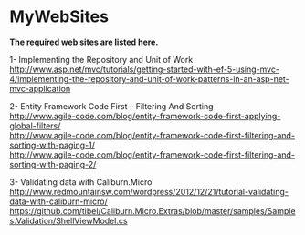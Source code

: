 MyWebSites
==========

<B>The required web sites are listed here.</B>

1- Implementing the Repository and Unit of Work<br>
http://www.asp.net/mvc/tutorials/getting-started-with-ef-5-using-mvc-4/implementing-the-repository-and-unit-of-work-patterns-in-an-asp-net-mvc-application<br>

2- Entity Framework Code First – Filtering And Sorting<br>
http://www.agile-code.com/blog/entity-framework-code-first-applying-global-filters/<br>
http://www.agile-code.com/blog/entity-framework-code-first-filtering-and-sorting-with-paging-1/<br>
http://www.agile-code.com/blog/entity-framework-code-first-filtering-and-sorting-with-paging-2/<br>

3- Validating data with Caliburn.Micro
http://www.redmountainsw.com/wordpress/2012/12/21/tutorial-validating-data-with-caliburn-micro/<br>
https://github.com/tibel/Caliburn.Micro.Extras/blob/master/samples/Samples.Validation/ShellViewModel.cs<br>
